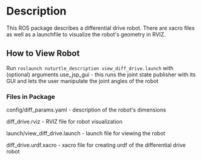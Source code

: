 # Description
This ROS package describes a differential drive robot. There are xacro files as well as a launchfile to visualize the robot's geometry in RVIZ.

## How to View Robot
Run ```roslaunch nuturtle_description view_diff_drive.launch``` with (optional) arguments use_jsp_gui - this runs the joint state publisher with its GUI and lets the user manipulate the joint angles of the robot

### Files in Package
config/diff_params.yaml - description of the robot's dimensions <br />

diff_drive.rviz - RVIZ file for robot visualization <br />

launch/view_diff_drive.launch - launch file for viewing the robot <br />

diff_drive.urdf.xacro - xacro file for creating urdf of the differential drive robot 

